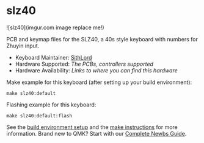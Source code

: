 # slz40

![slz40](imgur.com image replace me!)

PCB and keymap files for the SLZ40, a 40s style keyboard with numbers for Zhuyin input.

* Keyboard Maintainer: [SithLord](https://github.com/sithlord121/slz40)
* Hardware Supported: *The PCBs, controllers supported*
* Hardware Availability: *Links to where you can find this hardware*

Make example for this keyboard (after setting up your build environment):

    make slz40:default

Flashing example for this keyboard:

    make slz40:default:flash

See the [build environment setup](https://docs.qmk.fm/#/getting_started_build_tools) and the [make instructions](https://docs.qmk.fm/#/getting_started_make_guide) for more information. Brand new to QMK? Start with our [Complete Newbs Guide](https://docs.qmk.fm/#/newbs).
